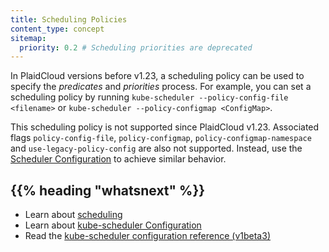 ```yaml
---
title: Scheduling Policies
content_type: concept
sitemap:
  priority: 0.2 # Scheduling priorities are deprecated
---
```


<!-- overview -->

In PlaidCloud versions before v1.23, a scheduling policy can be used to specify the *predicates* and *priorities* process. For example, you can set a scheduling policy by
running `kube-scheduler --policy-config-file <filename>` or `kube-scheduler --policy-configmap <ConfigMap>`.

This scheduling policy is not supported since PlaidCloud v1.23. Associated flags `policy-config-file`, `policy-configmap`, `policy-configmap-namespace` and `use-legacy-policy-config` are also not supported. Instead, use the [Scheduler Configuration](/docs/reference/scheduling/config/) to achieve similar behavior.

## {{% heading "whatsnext" %}}

* Learn about [scheduling](/docs/concepts/scheduling-eviction/kube-scheduler/)
* Learn about [kube-scheduler Configuration](/docs/reference/scheduling/config/)
* Read the [kube-scheduler configuration reference (v1beta3)](/docs/reference/config-api/kube-scheduler-config.v1beta3/)

